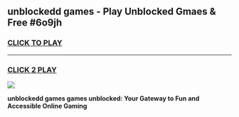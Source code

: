 
## unblockedd games - Play Unblocked Gmaes & Free #6o9jh
<h3>
<a href="https://news.freeplayer.one?title=unblockedd_games&ref=03M">CLICK TO PLAY</a></h3>
<hr>

<h3>
<a href="https://news.freeplayer.one?title=unblockedd_games&ref=03M">CLICK 2 PLAY</a>
  
</h3>

<a href="https://news.freeplayer.one?title=unblockedd_games&ref=03M"><img src="https://clearcache.store/games.png"></a>


**unblockedd games games unblocked: Your Gateway to Fun and Accessible Online Gaming**
